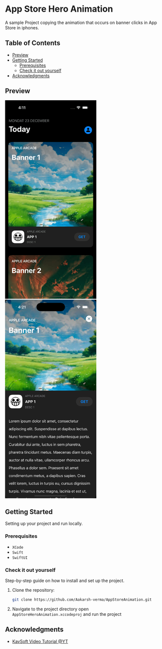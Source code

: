 # App Store Hero Animation

A sample Project copying the animation that occurs on banner clicks in App Store in iphones.

## Table of Contents

- [Preview](#preview)
- [Getting Started](#getting-started)
  - [Prerequisites](#prerequisites)
  - [Check it out yourself](#check-it-out-yourself)
- [Acknowledgments](#acknowledgments)

## Preview

<img src="assets/dashboard.png" alt="dashboard" width="300" height="650">  <img src="assets/hero.png" alt="Hero" width="300" height="650">

## Getting Started

Setting up your project and run locally.

### Prerequisites

- `XCode`
- `Swift`
- `SwiftUI`

### Check it out yourself

Step-by-step guide on how to install and set up the project.

1. Clone the repository:
   ```bash
   git clone https://github.com/Aakarsh-verma/AppStoreAnimation.git
   ```
2. Navigate to the project directory open `AppStoreHeroAnimation.xccodeproj` and run the project

## Acknowledgments 
 
- [KavSoft Video Tutorial @YT](https://www.youtube.com/watch?v=AjiLR9ORhzM)
